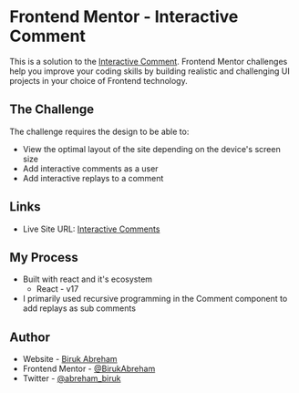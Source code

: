 # Frontend Mentor - Interactive Comment

This is a solution to the [Interactive Comment](https://www.frontendmentor.io/challenges/interactive-comments-section-iG1RugEG9). Frontend Mentor challenges help you improve your coding skills by building realistic and challenging UI projects in your choice of Frontend technology.

## The Challenge

The challenge requires the design to be able to:

-   View the optimal layout of the site depending on the device's screen size
-   Add interactive comments as a user
-   Add interactive replays to a comment

## Links

-   Live Site URL: [Interactive Comments](https://countries-flags-six.vercel.app/)

## My Process

-   Built with react and it's ecosystem
    -   React - v17
-   I primarily used recursive programming in the Comment component to add replays as sub comments

## Author

-   Website - [Biruk Abreham](https://biruk.netlify.app/)
-   Frontend Mentor - [@BirukAbreham](https://www.frontendmentor.io/profile/BirukAbreham)
-   Twitter - [@abreham_biruk](https://twitter.com/abreham_biruk)
